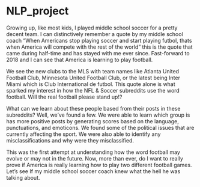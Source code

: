 # NLP_project

Growing up, like most kids, I played middle school soccer for a pretty decent team. I can distinctively remember a quote 
by my middle school coach “When Americans stop playing soccer and start playing futbol, thats when America will compete 
with the rest of the world” this is the  quote that came during half-time and has stayed with me ever since. 
Fast-forward to 2018 and I can see that  America is learning to play football. 

We see the new clubs to the MLS with team names like Atlanta United Football Club, Minnesota United Football Club, 
or the latest being Inter Miami which is Club International de futbol. This quote alone is what sparked my interest 
in how the NFL & Soccer subreddits use the word football.  Will the real football please stand up!?

What can we learn about these people based from their posts in these subreddits? Well, we’ve found a few. 
We were able to learn which group is has more positive posts by generating scores based on the language, punctuations, 
and emoticons. We found some of the political issues that are currently affecting the sport. We were also able to identify 
any misclassifications and why were they misclassified. 

This was the first attempt at understanding how the word football may evolve or may not in the future. 
Now, more than ever, do I want to really prove if America is really learning how to play two different football games. 
Let’s see If my middle school soccer coach knew what the hell he was talking about. 
